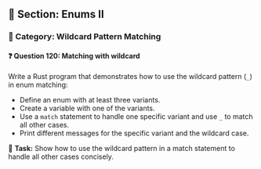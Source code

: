 ## 📘 Section: Enums II  
### 🔹 Category: Wildcard Pattern Matching  
#### ❓ Question 120: Matching with wildcard

Write a Rust program that demonstrates how to use the wildcard pattern (`_`) in enum matching:

- Define an enum with at least three variants.
- Create a variable with one of the variants.
- Use a `match` statement to handle one specific variant and use `_` to match all other cases.
- Print different messages for the specific variant and the wildcard case.

🔧 **Task:** Show how to use the wildcard pattern in a match statement to handle all other cases concisely.
